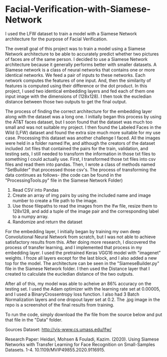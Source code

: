 # Facial-Verification-with-Siamese-Network
I used the LFW dataset to train a model with a Siamese Network architecture for the purpose of Facial Verification.

The overall goal of this project was to train a model using a Siamese Network architecture to be able to accurately predict whether two pictures of faces are of the same person. I decided to use a Siamese Network architecture because it generally performs better with smaller datasets. A Siamese network is a class of neural networks that contains one or more identical networks. We feed a pair of inputs to these networks. Each network computes the features of one input. And, then the similarity of features is computed using their difference or the dot product. In this project, I used two identical embedding layers and fed each of them one input image with the dimensions of (128x128). I then took the eucledian distance between those two outputs to get the final output. 

The process of finding the correct architecture for the embedding layer along with the dataset was a long one. I initially began this process by using the AT&T faces dataset, but I soon found that the dataset was much too small and was not suitable my project. I then found the Labeled Faces in the Wild (LFW) dataset and found the extra size much more suitable for my use case. Processing this dataset was another challenge I faced. All the images were held in a folder named lfw, and although the creators of the dataset included .txt files that contained the pairs for the train, validation, and testing sets, I still needed to transform the information in those txt files to something I could actually use. First, I transformed those txt files into csv files and read them into pandas. Then, I wrote a class of methods named "SetBuilder" that processed those csv's. The process of transforming the data continues as follows-
(the code can be found in the "ProcessingTools.py" file in the Siamese Network Folder) 
1. Read CSV into Pandas
2. Create an array of img pairs by using the included name and image number to create a file path to the image.
3. Use those filepaths to read the images from the lfw file, resize them to 128x128, and add a tuple of the image pair and the corresponding label to a numpy array. 
4. Randomize and return the dataset


For the embedding layer, I initially began by training my own deep Convolutional Neural Network from scratch, but I was not able to achieve satisfactory results from this. After doing more research, I discovered the process of transfer learning, and I implemented that process in my embedding layer. I used the pretrained Keras VGG16 model with "imagenet" weights. I froze all layers except for the last block, and I also added a new top for the model. The architecture can be seen in the "SiameseBuilder.py" file in the Siamese Network folder. I then used the Distance layer that I created to calculate the eucledian distance of the two outputs. 

After all of this, my model was able to acheive an 86% accuracy on the testing set. I used the Adam optimizer with the learning rate set at 0.00005, and I used a BinaryCrossentropy loss function. I also had 3 Batch Normalization layers and one dropout layer set at 0.2. The .jpg image in the repo is a screenshot of the final results from training.

To run the code, simply download the lfw file from the source below and put that file in the "Data" folder.

Sources
Dataset: http://vis-www.cs.umass.edu/lfw/

Research Paper: Heidari, Mohsen & Fouladi, Kazim. (2020). Using Siamese Networks with Transfer Learning for Face Recognition on Small-Samples Datasets. 1-4. 10.1109/MVIP49855.2020.9116915. 
